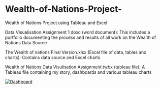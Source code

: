 # Wealth-of-Nations-Project-
Wealth of Nations Project using Tableau and Excel

Data Visualisation Assignment 1.doxc (word document):
This includes a portfolio documenting the process and results of all work on the Wealth of Nations Data Source


The Wealth of nations Final Version.xlsx (Excel file of data, tables and charts):
Contains data source and Excel charts

Wealth of Nations Data Visulisation Assignment.twbx (tableau file):
A Tableau file containing my story, dashboards and various tableau charts

<div class='tableauPlaceholder' id='viz1704818123165' style='position: relative'><noscript><a href='#'><img alt='Dashboard ' src='<div class='tableauPlaceholder' id='viz1716197636045' style='position: relative'><noscript><a href='#'> <param name='site_root' value='' /><param name='name' value='WealthofNationsDataVisualisationAssignment_17161976230180&#47;Dashboard' /><param name='tabs' value='no' /><param name='toolbar' value='yes' /><param name='static_image' value='https:&#47;&#47;public.tableau.com&#47;static&#47;images&#47;We&#47;WealthofNationsDataVisualisationAssignment_17161976230180&#47;Dashboard&#47;1.png' /> <param name='animate_transition' value='yes' /><param name='display_static_image' value='yes' /><param name='display_spinner' value='yes' /><param name='display_overlay' value='yes' /><param name='display_count' value='yes' /><param name='language' value='en-GB' /><param name='filter' value='publish=yes' /></object></div>  
